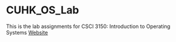 # CUHK_OS_Lab
This is the lab assignments for CSCI 3150: Introduction to Operating Systems
[Website](https://piazza.com/cuhk.edu.hk/fall2017/csci3150/resources)
